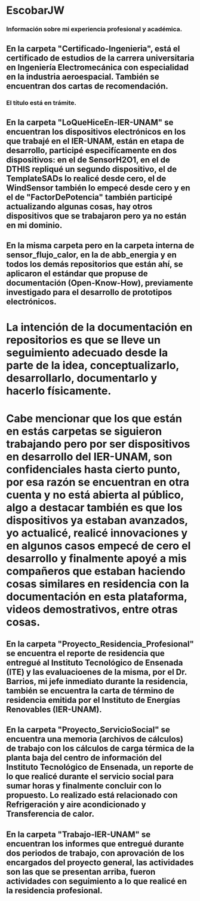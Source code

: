 # EscobarJW
### Información sobre mi experiencia profesional y académica.

## En la carpeta "Certificado-Ingenieria", está el certificado de estudios de la carrera universitaria en Ingeniería Electromecánica con especialidad en la industria aeroespacial. También se encuentran dos cartas de recomendación.
### El título está en trámite.

## En la carpeta "LoQueHiceEn-IER-UNAM" se encuentran los dispositivos electrónicos en los que trabajé en el IER-UNAM, están en etapa de desarrollo, participé especifícamente en dos dispositivos: en el de **SensorH2O1**, en el de **DTHIS** repliqué un segundo dispositivo, el de **TemplateSADs** lo realicé desde cero, el de **WindSensor** también lo empecé desde cero y en el de "FactorDePotencia" también participé actualizando algunas cosas, hay otros dispositivos que se trabajaron pero ya no están en mi dominio.

## En la misma carpeta pero en la carpeta interna de **sensor_flujo_calor**, en la de **abb_energia** y en todos los demás repositorios que están ahí, se aplicaron el estándar que propuse de documentación (Open-Know-How), previamente investigado para el desarrollo de prototipos electrónicos.

# La intención de la documentación en repositorios es que se lleve un seguimiento adecuado desde la parte de la idea, conceptualizarlo, desarrollarlo, documentarlo y hacerlo físicamente.

# Cabe mencionar que los que están en estás carpetas se siguieron trabajando pero por ser dispositivos en desarrollo del IER-UNAM, son confidenciales hasta cierto punto, por esa razón se encuentran en otra cuenta y no está abierta al público, algo a destacar también es que los dispositivos ya estaban avanzados, yo actualicé, realicé innovaciones y en algunos casos empecé de cero el desarrollo y finalmente apoyé a mis compañeros que estaban haciendo cosas similares en residencia con la documentación en esta plataforma, videos demostrativos, entre otras cosas.


## En la carpeta "Proyecto_Residencia_Profesional" se encuentra el reporte de residencia que entregué al Instituto Tecnológico de Ensenada (ITE) y las evaluacioenes de la misma, por el Dr. Barrios, mi jefe inmediato durante la residencia, también se encuentra la carta de término de residencia emitida por el Instituto de Energías Renovables (IER-UNAM).

## En la carpeta "Proyecto_ServicioSocial" se encuentra una memoria (archivos de cálculos) de trabajo con los cálculos de carga térmica de la planta baja del centro de información del Instituto Tecnológico de Ensenada, un reporte de lo que realicé durante el servicio social para sumar horas y finalmente concluir con lo propuesto. Lo realizado está relacionado con **Refrigeración y aire acondicionado** y **Transferencia de calor**.

## En la carpeta "Trabajo-IER-UNAM" se encuentran los informes que entregué durante dos periodos de trabajo, con aprovación de los encargados del proyecto general, las actividades son las que se presentan arriba, fueron actividades con seguimiento a lo que realicé en la residencia profesional.


